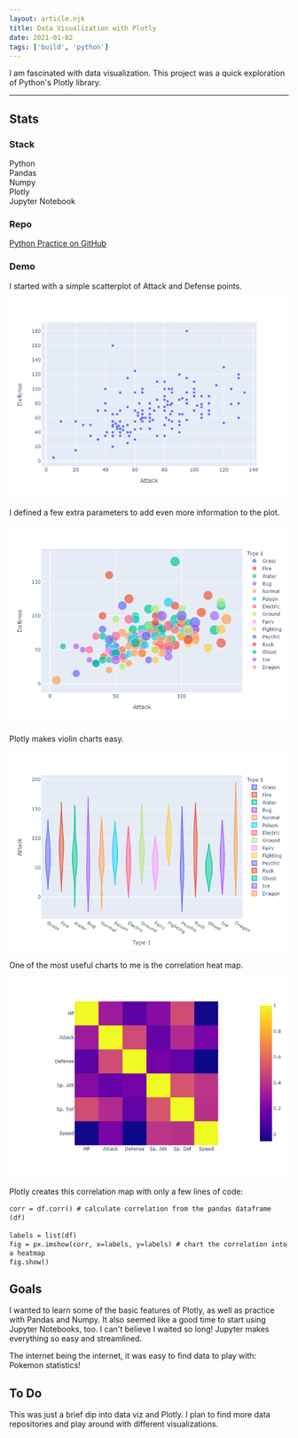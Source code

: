 ```yaml
---
layout: article.njk
title: Data Visualization with Plotly
date: 2021-01-02
tags: ['build', 'python']
---
```


I am fascinated with data visualization. This project was a quick exploration of Python's Plotly library.

<!-- excerpt -->

---

## Stats

### Stack
Python<br>
Pandas<br>
Numpy<br>
Plotly<br>
Jupyter Notebook

### Repo
[Python Practice on GitHub](https://github.com/ekelseya/pypractice)

### Demo

I started with a simple scatterplot of Attack and Defense points.

![To access the interactive chart, please fork the repo.](/img/scatter1.png "A basic scatterplot")

I defined a few extra parameters to add even more information to the plot.

![To access the interactive chart, please fork the repo.](/img/scatter3.png "Scatter plot with color values")

Plotly makes violin charts easy.

![To access the interactive chart, please fork the repo.](/img/violin.png "A color-coded violin chart")

One of the most useful charts to me is the correlation heat map.  

![To access the interactive chart, please fork the repo.](/img/corr.png "A correlation heatmap")

Plotly creates this correlation map with only a few lines of code:

    corr = df.corr() # calculate correlation from the pandas dataframe (df)

    labels = list(df)
    fig = px.imshow(corr, x=labels, y=labels) # chart the correlation into a heatmap
    fig.show()

## Goals

I wanted to learn some of the basic features of Plotly, as well as practice with Pandas and Numpy. It also seemed like a good time to start using Jupyter Notebooks, too. I can't believe I waited so long! Jupyter makes everything so easy and streamlined.

The internet being the internet, it was easy to find data to play with: Pokemon statistics!

## To Do

This was just a brief dip into data viz and Plotly. I plan to find more data repositories and play around with different visualizations.